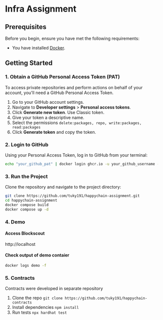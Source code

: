 # Infra Assignment


## Prerequisites

Before you begin, ensure you have met the following requirements:
- You have installed [Docker](https://docs.docker.com/get-docker/).

## Getting Started

### 1. Obtain a GitHub Personal Access Token (PAT)

To access private repositories and perform actions on behalf of your account, you'll need a GitHub Personal Access Token.

1. Go to your GitHub account settings.
2. Navigate to **Developer settings** > **Personal access tokens**.
3. Click **Generate new token**. Use Classic token.
4. Give your token a descriptive name.
5. Select the permissions  ```delete:packages, repo, write:packages, read:packages```
6. Click **Generate token** and copy the token.

### 2. Login to GitHub

Using your Personal Access Token, log in to GitHub from your terminal:

```bash
echo "your_github_pat" | docker login ghcr.io -u your_github_username --password-stdin
```
### 3. Run the Project

Clone the repository and navigate to the project directory:

```bash
git clone https://github.com/tuky191/happychain-assignment.git
cd happychain-assignment
docker compose build
docker compose up -d
```

### 4. Demo

#### Access Blockscout
http://localhost

#### Check output of demo contaier
```bash
docker logs demo -f
```

### 5. Contracts

Contracts were developed in separate repository

1. Clone the repo ```git clone https://github.com/tuky191/happychain-contracts```
2. Install dependencies ```npm install```
3. Run tests ```npx hardhat test```
   

